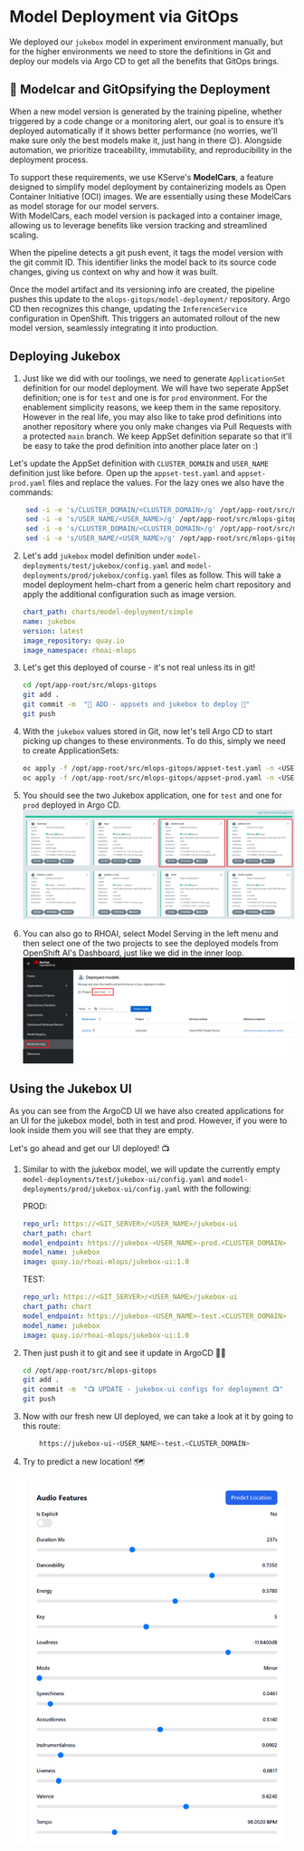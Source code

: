# Model Deployment via GitOps

We deployed our `jukebox` model in experiment environment manually, but for the higher environments we need to store the definitions in Git and deploy our models via Argo CD to get all the benefits that GitOps brings.

## 🚗 Modelcar and GitOpsifying the Deployment

When a new model version is generated by the training pipeline, whether triggered by a code change or a monitoring alert, our goal is to ensure it’s deployed automatically if it shows better performance (no worries, we'll make sure only the best models make it, just hang in there 😉). Alongside automation, we prioritize traceability, immutability, and reproducibility in the deployment process.

To support these requirements, we use KServe's **ModelCars**, a feature designed to simplify model deployment by containerizing models as Open Container Initiative (OCI) images. We are essentially using these ModelCars as model storage for our model servers.  
With ModelCars, each model version is packaged into a container image, allowing us to leverage benefits like version tracking and streamlined scaling.

When the pipeline detects a git push event, it tags the model version with the git commit ID. This identifier links the model back to its source code changes, giving us context on why and how it was built.

Once the model artifact and its versioning info are created, the pipeline pushes this update to the `mlops-gitops/model-deployment/` repository. Argo CD then recognizes this change, updating the `InferenceService` configuration in OpenShift. This triggers an automated rollout of the new model version, seamlessly integrating it into production.

## Deploying Jukebox

1. Just like we did with our toolings, we need to generate `ApplicationSet` definition for our model deployment. We will have two seperate AppSet definition; one is for `test` and one is for `prod` environment. For the enablement simplicity reasons, we keep them in the same repository. However in the real life, you may also like to take prod definitions into another repository where you only make changes via Pull Requests with a protected `main` branch. We keep AppSet definition separate so that it'll be easy to take the prod definition into another place later on :)

Let's update the AppSet definition with `CLUSTER_DOMAIN` and `USER_NAME` definition just like before. Open up the `appset-test.yaml` and `appset-prod.yaml` files and replace the values. For the lazy ones we also have the commands:

  ```bash
      sed -i -e 's/CLUSTER_DOMAIN/<CLUSTER_DOMAIN>/g' /opt/app-root/src/mlops-gitops/appset-test.yaml
      sed -i -e 's/USER_NAME/<USER_NAME>/g' /opt/app-root/src/mlops-gitops/appset-test.yaml
      sed -i -e 's/CLUSTER_DOMAIN/<CLUSTER_DOMAIN>/g' /opt/app-root/src/mlops-gitops/appset-prod.yaml
      sed -i -e 's/USER_NAME/<USER_NAME>/g' /opt/app-root/src/mlops-gitops/appset-prod.yaml
  ```


2. Let's add `jukebox` model definition under `model-deployments/test/jukebox/config.yaml` and `model-deployments/prod/jukebox/config.yaml` files as follow. This will take a model deployment helm-chart from a generic helm chart repository and apply the additional configuration such as image version.  

    ```yaml
    chart_path: charts/model-deployment/simple
    name: jukebox
    version: latest
    image_repository: quay.io
    image_namespace: rhoai-mlops
    ```
3. Let's get this deployed of course - it's not real unless its in git!

    ```bash
    cd /opt/app-root/src/mlops-gitops
    git add .
    git commit -m  "🐰 ADD - appsets and jukebox to deploy 🐰"
    git push 
    ```

4. With the `jukebox` values stored in Git, now let's tell Argo CD to start picking up changes to these environments. To do this, simply we need to create ApplicationSets:

    ```bash
    oc apply -f /opt/app-root/src/mlops-gitops/appset-test.yaml -n <USER_NAME>-mlops
    oc apply -f /opt/app-root/src/mlops-gitops/appset-prod.yaml -n <USER_NAME>-mlops
    ```

5. You should see the two Jukebox application, one for `test` and one for `prod` deployed in Argo CD. 
![argocd-jukebox-deployed](./images/argocd-jukebox-deployed.png)

6. You can also go to RHOAI, select Model Serving in the left menu and then select one of the two projects to see the deployed models from OpenShift AI's Dashboard, just like we did in the inner loop.
![rhoai-deployed-models](./images/rhoai-deployed-models.png)

## Using the Jukebox UI

As you can see from the ArgoCD UI we have also created applications for an UI for the jukebox model, both in test and prod. However, if you were to look inside them you will see that they are empty.  

Let's go ahead and get our UI deployed! 📺

1. Similar to with the jukebox model, we will update the currently empty `model-deployments/test/jukebox-ui/config.yaml` and `model-deployments/prod/jukebox-ui/config.yaml` with the following:  

    PROD:

    ```yaml
    repo_url: https://<GIT_SERVER>/<USER_NAME>/jukebox-ui
    chart_path: chart
    model_endpoint: https://jukebox-<USER_NAME>-prod.<CLUSTER_DOMAIN>
    model_name: jukebox
    image: quay.io/rhoai-mlops/jukebox-ui:1.0
    ```

    TEST:

    ```yaml
    repo_url: https://<GIT_SERVER>/<USER_NAME>/jukebox-ui
    chart_path: chart
    model_endpoint: https://jukebox-<USER_NAME>-test.<CLUSTER_DOMAIN>
    model_name: jukebox
    image: quay.io/rhoai-mlops/jukebox-ui:1.0
    ```

2. Then just push it to git and see it update in ArgoCD 🧙‍♂️

    ```bash
    cd /opt/app-root/src/mlops-gitops
    git add .
    git commit -m  "📺 UPDATE - jukebox-ui configs for deployment 📺"
    git push 
    ```

3. Now with our fresh new UI deployed, we can take a look at it by going to this route:

    ```bash
        https://jukebox-ui-<USER_NAME>-test.<CLUSTER_DOMAIN>
    ```

4. Try to predict a new location! 🗺️

![jukebox-ui](./images/jukebox-ui.png)

